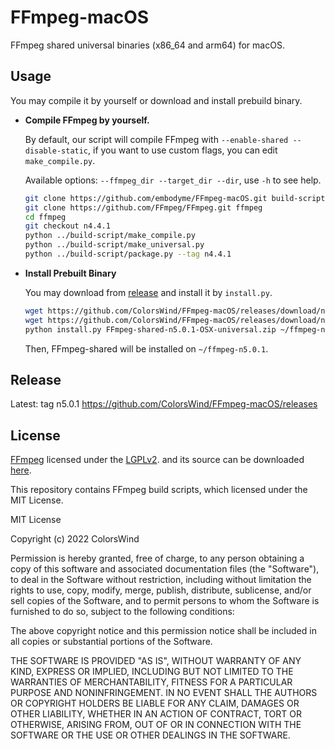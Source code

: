 # FFmpeg-macOS
FFmpeg shared universal binaries (x86_64 and arm64) for macOS.

## Usage

You may compile it by yourself or download and install prebuild binary.

- **Compile FFmpeg by yourself.**

    By default, our script will compile FFmpeg with `--enable-shared --disable-static`, if you want to use custom flags, you can edit `make_compile.py`.
    
    Available options: `--ffmpeg_dir --target_dir --dir`, use `-h` to see help.
    
    ```bash
    git clone https://github.com/embodyme/FFmpeg-macOS.git build-script
    git clone https://github.com/FFmpeg/FFmpeg.git ffmpeg
    cd ffmpeg
    git checkout n4.4.1
    python ../build-script/make_compile.py 
    python ../build-script/make_universal.py
    python ../build-script/package.py --tag n4.4.1
    ```

- **Install Prebuilt Binary**

  You may download from [release](https://github.com/ColorsWind/FFmpeg-macOS/releases/) and install it by `install.py`.

  ```bash
  wget https://github.com/ColorsWind/FFmpeg-macOS/releases/download/n5.0.1-patch3/FFmpeg-shared-n5.0.1-OSX-universal.zip
  wget https://github.com/ColorsWind/FFmpeg-macOS/releases/download/n5.0.1-patch3/install.py
  python install.py FFmpeg-shared-n5.0.1-OSX-universal.zip ~/ffmpeg-n5.0.1
  ```
  Then, FFmpeg-shared will be installed on `~/ffmpeg-n5.0.1`.

  

## Release

Latest: tag n5.0.1
https://github.com/ColorsWind/FFmpeg-macOS/releases

## License

[FFmpeg](http://ffmpeg.org) licensed under the [LGPLv2](http://www.gnu.org/licenses/old-licenses/lgpl-2.1.html).  and its source can be downloaded [here](https://github.com/FFmpeg/FFmpeg).

This repository contains FFmpeg build scripts, which licensed under the MIT License.

MIT License

Copyright (c) 2022 ColorsWind

Permission is hereby granted, free of charge, to any person obtaining a copy
of this software and associated documentation files (the "Software"), to deal
in the Software without restriction, including without limitation the rights
to use, copy, modify, merge, publish, distribute, sublicense, and/or sell
copies of the Software, and to permit persons to whom the Software is
furnished to do so, subject to the following conditions:

The above copyright notice and this permission notice shall be included in all
copies or substantial portions of the Software.

THE SOFTWARE IS PROVIDED "AS IS", WITHOUT WARRANTY OF ANY KIND, EXPRESS OR
IMPLIED, INCLUDING BUT NOT LIMITED TO THE WARRANTIES OF MERCHANTABILITY,
FITNESS FOR A PARTICULAR PURPOSE AND NONINFRINGEMENT. IN NO EVENT SHALL THE
AUTHORS OR COPYRIGHT HOLDERS BE LIABLE FOR ANY CLAIM, DAMAGES OR OTHER
LIABILITY, WHETHER IN AN ACTION OF CONTRACT, TORT OR OTHERWISE, ARISING FROM,
OUT OF OR IN CONNECTION WITH THE SOFTWARE OR THE USE OR OTHER DEALINGS IN THE
SOFTWARE.
